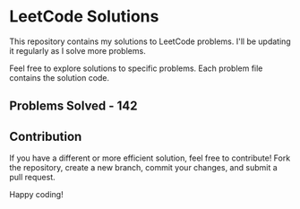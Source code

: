 # LeetCode Solutions

This repository contains my solutions to LeetCode problems. I'll be updating it regularly as I solve more problems.

Feel free to explore solutions to specific problems. Each problem file contains the solution code.

## Problems Solved - 142

## Contribution

If you have a different or more efficient solution, feel free to contribute! Fork the repository, create a new branch, commit your changes, and submit a pull request.

Happy coding!